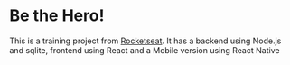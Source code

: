 # Be the Hero!
This is a training project from [Rocketseat](https://rocketseat.com.br). 
It has a backend using Node.js and sqlite, frontend using React and a Mobile version using React Native
